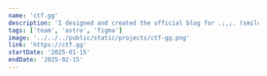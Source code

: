 ```yaml
---
name: 'ctf.gg'
description: 'I designed and created the official blog for .;,;. (smiley), the #1 capture-the-flag cybersecurity team in the United States.'
tags: ['team', 'astro', 'figma']
image: '../../../public/static/projects/ctf-gg.png'
link: 'https://ctf.gg'
startDate: '2025-01-15'
endDate: '2025-02-15'
---
```

